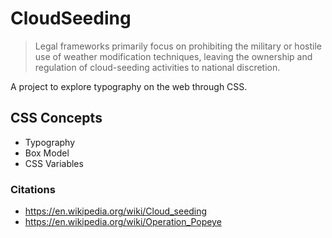 # CloudSeeding

> Legal frameworks primarily focus on prohibiting the military or hostile use of weather modification techniques, leaving the ownership and regulation of cloud-seeding activities to national discretion.

 A project to explore typography on the web through CSS.

## CSS Concepts
* Typography
* Box Model
* CSS Variables

### Citations
* https://en.wikipedia.org/wiki/Cloud_seeding
* https://en.wikipedia.org/wiki/Operation_Popeye